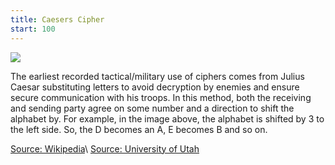 ```yaml
---
title: Caesers Cipher
start: 100
---
```


![](https://upload.wikimedia.org/wikipedia/commons/thumb/4/4a/Caesar_cipher_left_shift_of_3.svg/1200px-Caesar_cipher_left_shift_of_3.svg.png)

The earliest recorded tactical/military use of ciphers comes from Julius Caesar substituting letters to avoid decryption by enemies and ensure secure communication with his troops. In this method, both the receiving and sending party agree on some number and a direction to shift the alphabet by. For example, in the image above, the alphabet is shifted by 3 to the left side. So, the D becomes an A, E becomes B and so on.

[Source: Wikipedia](https://en.wikipedia.org/wiki/Caesar_cipher)\\
[Source: University of Utah](https://my.eng.utah.edu/~nmcdonal/Tutorials/EncryptionResearchReview.pdf)
